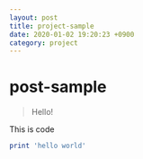 ```yaml
---
layout: post
title: project-sample
date: 2020-01-02 19:20:23 +0900
category: project
---
```

# post-sample
> Hello!

This is code
```ruby
print 'hello world'
```